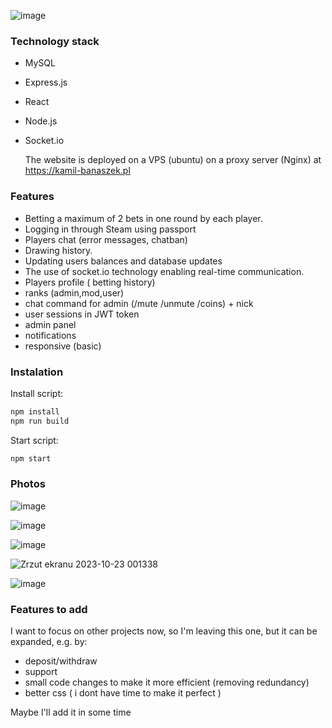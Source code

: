 


![image](https://github.com/Cr3ativeCod3r/Roulette/assets/117399144/7e4e601a-079d-4379-bee3-33832ebe981d)


### Technology stack

- MySQL
- Express.js
- React
- Node.js
- Socket.io

  The website is deployed on a VPS (ubuntu) on a proxy server (Nginx) at https://kamil-banaszek.pl 


### Features

- Betting a maximum of 2 bets in one round by each player.
- Logging in through Steam using passport 
- Players chat (error messages, chatban)
- Drawing history.
- Updating users balances and database updates
- The use of socket.io technology enabling real-time communication.
- Players profile ( betting history)
- ranks (admin,mod,user)
- chat command for admin (/mute /unmute /coins) + nick
- user sessions in JWT token
- admin panel
- notifications
- responsive (basic)

### Instalation

Install script:
```bash
npm install
npm run build
```

Start script:
```bash
npm start
```
### Photos


![image](https://github.com/Cr3ativeCod3r/Roulette/assets/117399144/8d6866bc-4038-4d19-9ff3-64e2d30ca3dc)

![image](https://github.com/Cr3ativeCod3r/Roulette/assets/117399144/e4bb23cf-1b94-4c2c-bb9f-54421340ad01)

![image](https://github.com/Cr3ativeCod3r/Roulette/assets/117399144/4b0c3cbc-4ae9-4c75-b323-226b318fc879)

![Zrzut ekranu 2023-10-23 001338](https://github.com/Cr3ativeCod3r/rousql/assets/117399144/e73e989d-1880-47ca-8d0a-7659c040cdcf)

![image](https://github.com/Cr3ativeCod3r/rousql/assets/117399144/03a04888-3fb5-40cc-a3ea-5499a1a2cbc3)



### Features to add

I want to focus on other projects now, so I'm leaving this one, but it can be expanded, e.g. by:

- deposit/withdraw 
- support 
- small code changes to make it more efficient (removing redundancy)
- better css ( i dont have time to make it perfect )

Maybe I'll add it in some time


